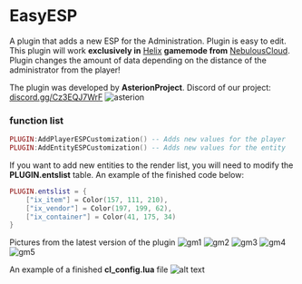 # EasyESP
 A plugin that adds a new ESP for the Administration. Plugin is easy to edit. This plugin will work **exclusively in** [Helix](https://github.com/NebulousCloud/helix) **gamemode 
from** [NebulousCloud](https://github.com/NebulousCloud). Plugin changes the amount of data depending on the distance of the administrator from the player!

The plugin was developed by **AsterionProject**. Discord of our project: [discord.gg/Cz3EQJ7WrF](https://discord.gg/Cz3EQJ7WrF)
![asterion](https://i.imgur.com/qJtYDKM.png)
 
 ### function list
 ```lua
 PLUGIN:AddPlayerESPCustomization() -- Adds new values for the player
 PLUGIN:AddEntityESPCustomization() -- Adds new values for the entity
 ```
 
 
If you want to add new entities to the render list, you will need to modify the **PLUGIN.entslist** table. An example of the finished code below:
```lua
PLUGIN.entslist = {
    ["ix_item"] = Color(157, 111, 210),
    ["ix_vendor"] = Color(197, 199, 62),
    ["ix_container"] = Color(41, 175, 34)
}
```

Pictures from the latest version of the plugin
![gm1](https://i.imgur.com/3i5CkCy.png)
![gm2](https://i.imgur.com/M1kLLtg.png)
![gm3](https://i.imgur.com/j4ZgZdk.png)
![gm4](https://i.imgur.com/Warqo4j.png)
![gm5](https://i.imgur.com/1ovak1t.png)

An example of a finished **cl_config.lua** file
![alt text](https://i.imgur.com/NDEpsdq.png)
